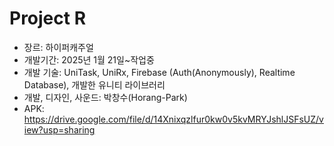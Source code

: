 # Project R

* 장르: 하이퍼캐주얼
* 개발기간: 2025년 1월 21일~작업중
* 개발 기술: UniTask, UniRx, Firebase (Auth(Anonymously), Realtime Database), 개발한 유니티 라이브러리
* 개발, 디자인, 사운드: 박창수(Horang-Park)
* APK: https://drive.google.com/file/d/14Xnixqzlfur0kw0v5kvMRYJshlJSFsUZ/view?usp=sharing
